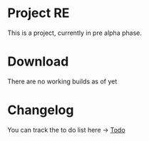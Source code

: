 Project RE
===
This is a project, currently in pre alpha phase.

Download
===
There are no working builds as of yet

Changelog
===
You can track the to do list here -> [Todo](TODO.md)
